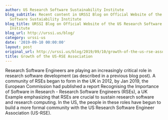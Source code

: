 ```yaml
---
author: US Research Software Sustainability Institute
blog_subtitle: Recent content in URSSI Blog on Official Website of the US Research
  Software Sustaiability Institute
blog_title: URSSI Blog on Official Website of the US Research Software Sustaiability
  Institute
blog_url: http://urssi.us/blog/
category: urssi-us
date: '2019-09-10 00:00:00'
layout: post
original_url: http://urssi.us/blog/2019/09/10/growth-of-the-us-rse-association/
title: Growth of the US-RSE Association
---
```


Research Software Engineers are playing an increasingly critical role in research software development (as described in a previous blog post). A community of RSEs began to form in the UK in 2012, by Jan 2019, the European Commission had published a report Recognising the Importance of Software in Research - Research Software Engineers (RSEs), a UK Example emphasizing that RSEs are crucial to sustain research software and research computing. In the US, the people in these roles have begun to build a more formal community with the US Research Software Engineer Association (US-RSE).